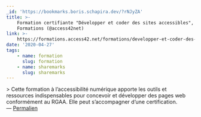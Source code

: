 ```yaml
---
_id: 'https://bookmarks.boris.schapira.dev/?rNJyZA'
title: >-
    Formation certifiante "Développer et coder des sites accessibles", Access42
    Formations (@access42net)
link: >-
    https://formations.access42.net/formations/developper-et-coder-des-sites-accessibles/
date: '2020-04-27'
tags:
    - name: formation
      slug: formation
    - name: sharemarks
      slug: sharemarks
---
```


&gt; Cette formation à l’accessibilité numérique apporte les outils et
ressources indispensables pour concevoir et développer des pages web
conformément au RGAA. Elle peut s’accompagner d’une certification. <br>&#8212;
<a href="https://bookmarks.boris.schapira.dev/?rNJyZA" title="Permalien">Permalien</a>
